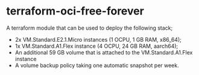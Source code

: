 # terraform-oci-free-forever
A terraform module that can be used to deploy the following stack;
  - 2x VM.Standard.E2.1.Micro instances (1 OCPU, 1 GB RAM, x86_64);
  - 1x VM.Standard.A1.Flex instance (4 OCPU, 24 GB RAM, aarch64);
  - An additional 59 GB volume that is attached to the VM.Standard.A1.Flex instance
  - A volume backup policy taking one automatic snapshot per week.
